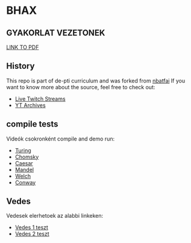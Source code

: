 # BHAX

## GYAKORLAT VEZETONEK

[LINK TO PDF](https://github.com/rkeeves/bhax-derived/blob/master/thematic_tutorials/bhax_textbook_IgyNeveldaProgramozod/bhax-textbook-fdl.pdf)


## History

This repo is part of de-pti curriculum and was forked from [nbatfai](https://gitlab.com/nbatfai/bhax.git)
If you want to know more about the source, feel free to check out:
- [Live Twitch Streams](https://www.twitch.tv/nbatfai)
- [YT Archives](https://www.youtube.com/c/nbatfai)

## compile tests

Videók csokronként compile and demo run:
- [Turing](https://drive.google.com/open?id=1UuEJKbiUFZuehEjU6HJ6QlyaxGw7khxz)
- [Chomsky](https://drive.google.com/open?id=1oUyobzWmwJ0a06rsM-IIh_-Pzv0Oei3w)
- [Caesar](https://drive.google.com/open?id=1R8ypadNzjUofdNhLWij9ydJBk64cT1du)
- [Mandel](https://drive.google.com/open?id=1tOpDQULPtdyc1vRlKKvE9QsYLkvH6Rxq)
- [Welch](https://drive.google.com/open?id=1KghkmoGS218fKJpuVEJQO3D57itrsRUc)
- [Conway](https://drive.google.com/open?id=1OG2pQClXMNXxiMhyJVorgAERyitCoMyX)

## Vedes

Vedesek elerhetoek az alabbi linkeken:
- [Vedes 1 teszt](https://drive.google.com/open?id=1CnXpcn2_hrAtaDKTeZta3peJol-oNBS-)
- [Vedes 2 teszt](https://drive.google.com/open?id=1lnRmuj3KXx85O9LC6z48Vy9K-jF5thEH)
